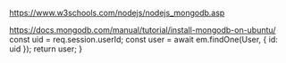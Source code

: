 https://www.w3schools.com/nodejs/nodejs_mongodb.asp


https://docs.mongodb.com/manual/tutorial/install-mongodb-on-ubuntu/    const uid = req.session.userId;
    const user = await em.findOne(User, { id: uid });
    return user;
}
```